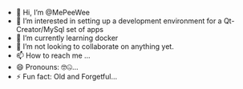 - 👋 Hi, I’m @MePeeWee
- 👀 I’m interested in setting up a development environment for a Qt-Creator/MySql set of apps
- 🌱 I’m currently learning docker
- 💞️ I’m not looking to collaborate on anything yet.
- 📫 How to reach me ...
- 😄 Pronouns: 🤓🤐...
- ⚡ Fun fact: Old and Forgetful...

<!---
MePeeWee/MePeeWee is a ✨ special ✨ repository because its `README.md` (this file) appears on your GitHub profile.
You can click the Preview link to take a look at your changes.
--->
